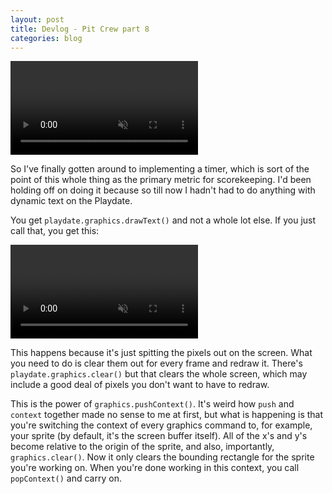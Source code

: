 ```yaml
---
layout: post
title: Devlog - Pit Crew part 8
categories: blog
---
```


<video autoplay loop muted playsinline>
    <source src="/assets/timer.webm" type="video/webm">
</video>

So I've finally gotten around to implementing a timer, which is sort of the point of this whole thing as the primary metric for scorekeeping.  I'd been holding off on doing it because so till now I hadn't had to do anything with dynamic text on the Playdate.

You get `playdate.graphics.drawText()` and not a whole lot else.  If you just call that, you get this:

<video autoplay loop muted playsinline>
    <source src="/assets/timer_bad.webm" type="video/webm">
</video>

This happens because it's just spitting the pixels out on the screen.  What you need to do is clear them out for every frame and redraw it.  There's `playdate.graphics.clear()` but that clears the whole screen, which may include a good deal of pixels you don't want to have to redraw.

This is the power of `graphics.pushContext()`.  It's weird how `push` and `context` together made no sense to me at first, but what is happening is that you're switching the context of every graphics command to, for example, your sprite (by default, it's the screen buffer itself).  All of the x's and y's become relative to the origin of the sprite, and also, importantly, `graphics.clear()`.  Now it only clears the bounding rectangle for the sprite you're working on.  When you're done working in this context, you call `popContext()` and carry on.
